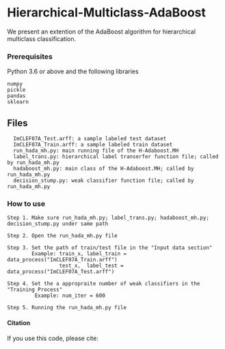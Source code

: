 # Hierarchical-Multiclass-AdaBoost

We present an extention of the AdaBoost algorithm for hierarchical multiclass classification.

### Prerequisites
Python 3.6 or above and the following libraries
```
numpy
pickle
pandas
sklearn
```

## Files
``` 
  ImCLEF07A_Test.arff: a sample labeled test dataset
  ImCLEF07A_Train.arff: a sample labeled train dataset
  run_hada_mh.py: main running file of the H-Adaboost.MH
  label_trans.py: hierarchical label transerfer function file; called by run_hada_mh.py
  hadaboost_mh.py: main class of the H-Adaboost.MH; called by run_hada_mh.py
  decision_stump.py: weak classifier function file; called by run_hada_mh.py
```

### How to use
```
Step 1. Make sure run_hada_mh.py; label_trans.py; hadaboost_mh.py; decision_stump.py under same path

Step 2. Open the run_hada_mh.py file

Step 3. Set the path of train/test file in the "Input data section"
        Example: train_x, label_train = data_process("ImCLEF07A_Train.arff")
                 test_x,  label_test = data_process("ImCLEF07A_Test.arff")    

Step 4. Set the a appropraite number of weak classifiers in the "Training Process"
         Example: num_iter = 600

Step 5. Running the run_hada_mh.py file
```

#### Citation
If you use this code, please cite:
> 
